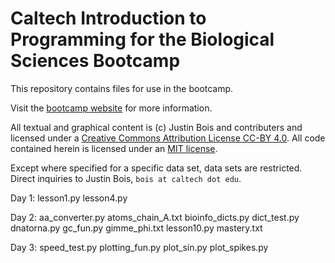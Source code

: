 # Caltech Introduction to Programming for the Biological Sciences Bootcamp

This repository contains files for use in the bootcamp.

Visit the [bootcamp website](http://justinbois.github.io/bootcamp) for more information.

All textual and graphical content is (c) Justin Bois and contributers and licensed under a [Creative Commons Attribution License CC-BY 4.0](https://creativecommons.org/licenses/by/4.0/). All code contained herein is licensed under an [MIT license](https://opensource.org/licenses/MIT).

Except where specified for a specific data set, data sets are restricted. Direct inquiries to Justin Bois, `bois at caltech dot edu`.

Day 1:
lesson1.py
lesson4.py

Day 2:
aa_converter.py
atoms_chain_A.txt
bioinfo_dicts.py
dict_test.py
dnatorna.py
gc_fun.py
gimme_phi.txt
lesson10.py
mastery.txt

Day 3:
speed_test.py
plotting_fun.py
plot_sin.py
plot_spikes.py
